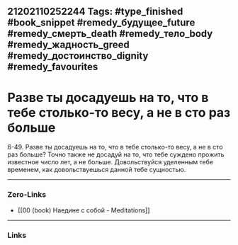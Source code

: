 21202110252244
Tags: #type_finished #book_snippet #remedy_будущее_future #remedy_смерть_death #remedy_тело_body #remedy_жадность_greed #remedy_достоинство_dignity #remedy_favourites
---
# Разве ты досадуешь на то, что в тебе столько-то весу, а не в сто раз больше

 6-49. Разве ты досадуешь на то, что в тебе столько-то весу, а не в сто раз больше? Точно также не досадуй на то, что тебе суждено прожить известное число лет, а не больше. Довольствуйся уделенным тебе временем, как довольствуешься данной тебе сущностью. 

---
### Zero-Links
- [[00 (book) Наедине с собой - Meditations]]
---
### Links
